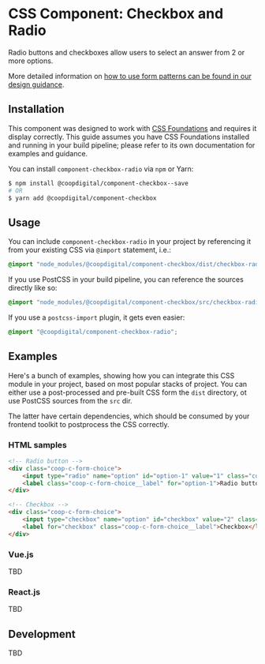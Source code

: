 # CSS Component: Checkbox and Radio
Radio buttons and checkboxes allow users to select an answer from 2 or more options.

More detailed information on [how to use form patterns can be found in our design guidance](https://coop-design-system.herokuapp.com/pattern-library/foundations/checkboxes-and-radio-buttons.html).

## Installation
This component was designed to work with [CSS Foundations](https://github.com/coopdigital/css-foundations) and requires it display correctly. This guide assumes you have CSS Foundations installed and running in your build pipeline; please refer to its own documentation for examples and guidance.

You can install `component-checkbox-radio` via `npm` or Yarn:
```bash
$ npm install @coopdigital/component-checkbox--save
# OR
$ yarn add @coopdigital/component-checkbox
```

## Usage
You can include `component-checkbox-radio` in your project by referencing it from your existing CSS via `@import` statement, i.e.:
```css
@import "node_modules/@coopdigital/component-checkbox/dist/checkbox-radio.css";
```

If you use PostCSS in your build pipeline, you can reference the sources directly like so:
```css
@import "node_modules/@coopdigital/component-checkbox/src/checkbox-radio.pcss";
```

If you use a `postcss-import` plugin, it gets even easier:
```css
@import "@coopdigital/component-checkbox-radio";
```

## Examples
Here's a bunch of examples, showing how you can integrate this CSS module in your project, based on most popular stacks of project. You can either use a post-processed and pre-built CSS form the `dist` directory, ot use PostCSS sources from the `src` dir.

The latter have certain dependencies, which should be consumed by your frontend toolkit to postprocess the CSS correctly.

### HTML samples
```html
<!-- Radio button -->
<div class="coop-c-form-choice">
    <input type="radio" name="option" id="option-1" value="1" class="coop-c-form-choice__input coop-c-form-choice__input--radio-button">
    <label class="coop-c-form-choice__label" for="option-1">Radio button</label>
</div>

<!-- Checkbox -->
<div class="coop-c-form-choice">
    <input type="checkbox" name="option" id="checkbox" value="2" class="coop-c-form-choice__input coop-c-form-choice__input--checkbox">
    <label for="checkbox" class="coop-c-form-choice__label">Checkbox</label>
</div>
```

### Vue.js
TBD

### React.js
TBD

## Development
TBD
